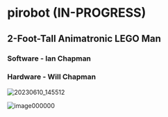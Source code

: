 # pirobot (IN-PROGRESS)
## 2-Foot-Tall Animatronic LEGO Man
### Software - Ian Chapman
### Hardware - Will Chapman

![20230610_145512](https://github.com/LazyGuyWithRSI/pirobot/assets/72579524/69cf72e4-ca9b-4925-8dac-c4f2ec66bd97)

![image000000](https://github.com/LazyGuyWithRSI/pirobot/assets/72579524/4e477542-a8cd-4c39-ae5c-27ed8d761dd6)

